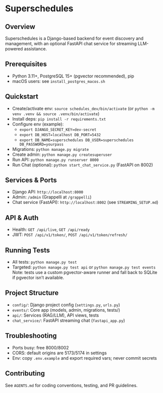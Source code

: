 # Superschedules

## Overview
Superschedules is a Django-based backend for event discovery and management, with an optional FastAPI chat service for streaming LLM-powered assistance.

## Prerequisites
- Python 3.11+, PostgreSQL 15+ (pgvector recommended), pip
- macOS users: see `install_postgres_macos.sh`

## Quickstart
- Create/activate env: `source schedules_dev/bin/activate` (or `python -m venv .venv && source .venv/bin/activate`)
- Install deps: `pip install -r requirements.txt`
- Configure env (example):
  - `export DJANGO_SECRET_KEY=dev-secret`
  - `export DB_HOST=localhost DB_PORT=5432`
  - `export DB_NAME=superschedules DB_USER=superschedules DB_PASSWORD=yourpass`
- Migrations: `python manage.py migrate`
- Create admin: `python manage.py createsuperuser`
- Run API: `python manage.py runserver 8000`
- Run Chat (optional): `python start_chat_service.py` (FastAPI on 8002)

## Services & Ports
- Django API: `http://localhost:8000`
- Admin: `/admin` (Grappelli at `/grappelli`)
- Chat service (FastAPI): `http://localhost:8002` (see `STREAMING_SETUP.md`)

## API & Auth
- Health: `GET /api/live`, `GET /api/ready`
- JWT: `POST /api/v1/token/`, `POST /api/v1/token/refresh/`

## Running Tests
- All tests: `python manage.py test`
- Targeted: `python manage.py test api` or `python manage.py test events`
Note: tests use a custom pgvector-aware runner and fall back to SQLite if pgvector isn’t available.

## Project Structure
- `config/`: Django project config (`settings.py`, `urls.py`)
- `events/`: Core app (models, admin, migrations, tests/)
- `api/`: Services (RAG/LLM), API views, tests
- `chat_service/`: FastAPI streaming chat (`fastapi_app.py`)

## Troubleshooting
- Ports busy: free 8000/8002
- CORS: default origins are 5173/5174 in settings
- Env: copy `.env.example` and export required vars; never commit secrets

## Contributing
See `AGENTS.md` for coding conventions, testing, and PR guidelines.
